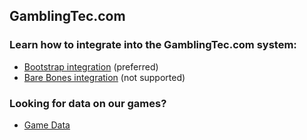 ## GamblingTec.com

### Learn how to integrate into the GamblingTec.com system:
* [Bootstrap integration](/lobby-bootstrap) (preferred)
* [Bare Bones integration](/lobby-barebones) (not supported)

### Looking for data on our games?
* [Game Data](gtec-merchant-code-sample/tree/master/games)